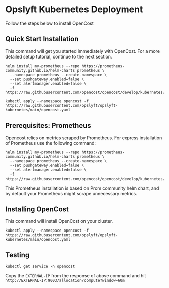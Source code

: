 # Opslyft Kubernetes Deployment

Follow the steps below to install OpenCost

## Quick Start Installation

This command will get you started immediately with OpenCost. For a more detailed setup tutorial, continue to the next section.

```
helm install my-prometheus --repo https://prometheus-community.github.io/helm-charts prometheus \
  --namespace prometheus --create-namespace \
  --set pushgateway.enabled=false \
  --set alertmanager.enabled=false \
  -f https://raw.githubusercontent.com/opencost/opencost/develop/kubernetes/prometheus/extraScrapeConfigs.yaml
  
kubectl apply --namespace opencost -f https://raw.githubusercontent.com/opslyft/opslyft-kubernetes/main/opencost.yaml
  ```
## Prerequisites: Prometheus

Opencost relies on metrics scraped by Prometheus. For express installation of Prometheus use the following command:

```
helm install my-prometheus --repo https://prometheus-community.github.io/helm-charts prometheus \
  --namespace prometheus --create-namespace \
  --set pushgateway.enabled=false \
  --set alertmanager.enabled=false \
  -f https://raw.githubusercontent.com/opencost/opencost/develop/kubernetes/prometheus/extraScrapeConfigs.yaml
```
This Prometheus installation is based on Prom community helm chart, and by default your Prometheus might scrape unnecessary metrics.

## Installing OpenCost

This command will install OpenCost on your cluster.

```
kubectl apply --namespace opencost -f https://raw.githubusercontent.com/opslyft/opslyft-kubernetes/main/opencost.yaml
```

## Testing

```
kubectl get service -n opencost
```
Copy the ```EXTERNAL-IP``` from the response of above command and hit ```http://EXTERNAL-IP:9003/allocation/compute?window=60m```
